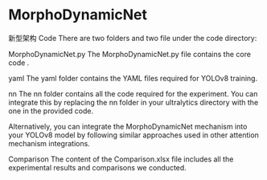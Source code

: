 # MorphoDynamicNet
新型架构
Code
There are two folders and two file under the code directory:

MorphoDynamicNet.py
The MorphoDynamicNet.py file contains the core code .

yaml
The yaml folder contains the YAML files required for YOLOv8 training. 

nn
The nn folder contains all the code required for the experiment. You can integrate this by replacing the nn folder in your ultralytics directory with the one in the provided code.

Alternatively, you can integrate the MorphoDynamicNet mechanism into your YOLOv8 model by following similar approaches used in other attention mechanism integrations.

Comparison
The content of the Comparison.xlsx file includes all the experimental results and comparisons we conducted.

